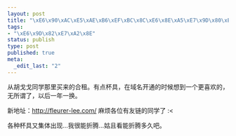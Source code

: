 ```yaml
--- 
layout: post
title: "\xE6\x90\xAC\xE5\xAE\xB6\xEF\xBC\x8C\xE6\x8E\xA5\xE7\x9D\x80\xE6\x8A\x98\xE8\x85\xBE"
tags: 
- "\xE6\x9D\x82\xE7\xA2\x8E"
status: publish
type: post
published: true
meta: 
  _edit_last: "2"
---
```

从胡戈戈同学那里买来的合租。有点杯具，在域名开通的时候想到一个更喜欢的，无所谓了，以后一年一换。

新地址：<a href="http://fleurer-lee.com/">http://fleurer-lee.com/</a>
麻烦各位有友链的同学了 :&lt;

各种杯具又集体出现...我很能折腾…姑且看能折腾多久吧。
